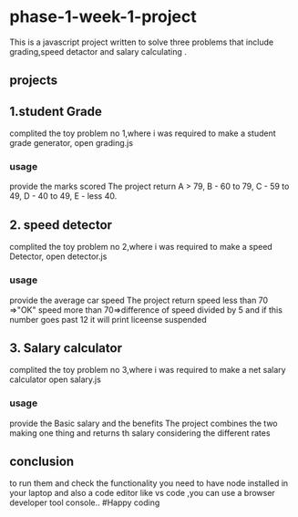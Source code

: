 # phase-1-week-1-project

This is a javascript project written to solve three problems that include grading,speed detactor and salary calculating .

## projects

## 1.student Grade

complited the toy problem no 1,where i was required to make a student grade generator, open grading.js

### usage

provide the marks scored
The project return
A > 79, B - 60 to 79, C - 59 to 49, D - 40 to 49, E - less 40.

## 2. speed detector

complited the toy problem no 2,where i was required to make a speed Detector, open detector.js

### usage

provide the average car speed
The project return
speed less than 70 =>"OK"
speed more than 70=>difference of speed divided by 5 and if this number goes past 12 it will print liceense suspended

## 3. Salary calculator

complited the toy problem no 3,where i was required to make a net salary calculator open salary.js

### usage

provide the Basic salary and the benefits
The project combines the two making one thing and returns th salary considering the different rates

## conclusion

to run them and check the functionality you need to have node installed in your laptop and also a code editor like vs code ,you can use a browser developer tool console..
#Happy coding
